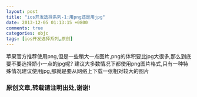 ```yaml
---
layout: post
title: "ios开发选择系列-1:用png还是用jpg"
date: 2013-12-05 01:13:15 +0800
comments: true
categories: objc
tags: [ios开发选择系列,原创]
---
```

苹果官方推荐使用png,但是一些稍大一点图片,png的体积要比jpg大很多,那么到底要不要选择娇小一点的jpg呢?
建议大多数情况下都使用png图片格式,只有一种特殊情况建议使用jpg,那就是要从网络上下载一张相对较大的图片

### 原创文章,转载请注明出处,谢谢! ###
